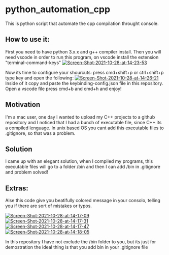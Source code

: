# python_automation_cpp
This is python script that automate the cpp compilation throught console.

## How to use it:
First you need to have python 3.x.x and g++ compiler install. Then you will need vscode in order to run this program, on vscode install the extension "terminal-command-keys" 
<a href="https://ibb.co/fYSBZW7"><img src="https://i.ibb.co/HD21RyQ/Screen-Shot-2021-10-28-at-14-23-53.png" alt="Screen-Shot-2021-10-28-at-14-23-53" border="0"></a>

Now its time to configure your shourcuts: 
press cmd+shift+p or ctrl+shift+p type key and open the following:
<a href="https://ibb.co/vJbPS2D"><img src="https://i.ibb.co/193qkHb/Screen-Shot-2021-10-28-at-14-26-21.png" alt="Screen-Shot-2021-10-28-at-14-26-21" border="0"></a>
Inside of it copy and paste the keybinding-config.json file in this repository. 
Open a vscode file press cmd+b and cmd+h and enjoy!

## Motivation
I'm a mac user, one day I wanted to upload my C++ projects to a github repository and I noticed that I had a bunch of executable file, since C++ its a compiled lenguage. In unix based OS you cant add this executable files to .gitignore, so that was a problem. 

## Solution 
I came up with an elegant solution, when I compiled my programs, this executable files will go to a folder /bin and then I can add /bin in .gitignore and problem solved! 

## Extras: 
Alse this code give you beatifully colored message in your consolo, telling you if there are sort of mistakes or typos. 

<a href="https://ibb.co/y63QJfB"><img src="https://i.ibb.co/N94yzVn/Screen-Shot-2021-10-28-at-14-17-09.png" alt="Screen-Shot-2021-10-28-at-14-17-09" border="0"></a>
<a href="https://ibb.co/Z14mx0z"><img src="https://i.ibb.co/0V4trxy/Screen-Shot-2021-10-28-at-14-17-31.png" alt="Screen-Shot-2021-10-28-at-14-17-31" border="0"></a>
<a href="https://ibb.co/8b1HV0m"><img src="https://i.ibb.co/r3DVJmQ/Screen-Shot-2021-10-28-at-14-17-47.png" alt="Screen-Shot-2021-10-28-at-14-17-47" border="0"></a>
<a href="https://ibb.co/Xb1cQWV"><img src="https://i.ibb.co/Dth0J1L/Screen-Shot-2021-10-28-at-14-18-05.png" alt="Screen-Shot-2021-10-28-at-14-18-05" border="0"></a>

In this repository I have not exclude the /bin folder to you, but its just for demostration the ideal thing is that you add bin in your .gitignore file



